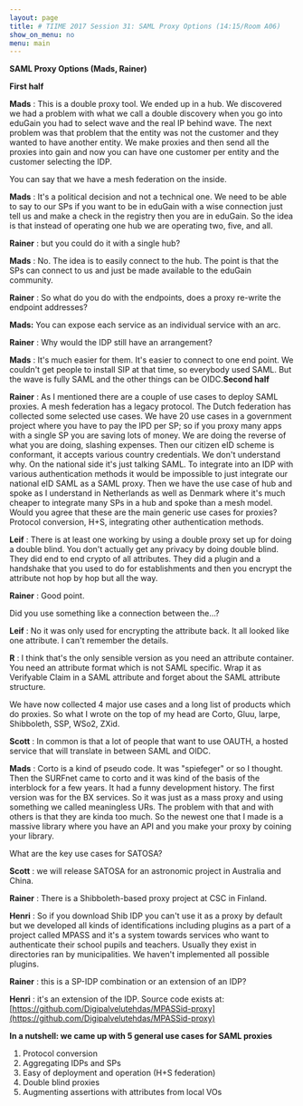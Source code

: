 ```yaml
---
layout: page
title: # TIIME 2017 Session 31: SAML Proxy Options (14:15/Room A06)
show_on_menu: no
menu: main
---
```


**SAML Proxy Options (Mads, Rainer)**

**First half**

**Mads** : This is a double proxy tool. We ended up in a hub. We discovered we had a problem with what we call a double discovery when you go into eduGain you had to select wave and the real IP behind wave. The next problem was that problem that the entity was not the customer and they wanted to have another entity. We make proxies and then send all the proxies into gain and now you can have one customer per entity and the customer selecting the IDP.

You can say that we have a mesh federation on the inside.

**Mads** : It&#39;s a political decision and not a technical one. We need to be able to say to our SPs if you want to be in eduGain with a wise connection just tell us and make a check in the registry then you are in eduGain. So the idea is that instead of operating one hub we are operating two, five, and all.

**Rainer** : but you could do it with a single hub?

**Mads** : No.  The idea is to easily connect to the hub. The point is that the SPs can connect to us and just be made available to the eduGain community.

**Rainer** : So what do you do with the endpoints, does a proxy re-write the endpoint addresses?

**Mads:** You can expose each service as an individual service with an arc.

**Rainer** : Why would the IDP still have an arrangement?

**Mads** : It&#39;s much easier for them. It&#39;s easier to connect to one end point. We couldn&#39;t get people to install SIP at that time, so everybody used SAML. But the wave is fully SAML and the other things can be OIDC.**Second half**

**Rainer** : As I mentioned there are a couple of use cases to deploy SAML proxies. A mesh federation has a legacy protocol. The Dutch federation has collected some selected use cases. We have 20 use cases in a government project where you have to pay the IPD per SP; so if you proxy many apps with a single SP you are saving lots of money. We are doing the reverse of what you are doing, slashing expenses. Then our citizen eID scheme is conformant, it accepts various country credentials. We don&#39;t understand why. On the national side it&#39;s just talking SAML. To integrate into an IDP with various authentication methods it would be impossible to just integrate our national eID SAML as a SAML proxy. Then we have the use case of hub and spoke as I understand in Netherlands as well as Denmark where it&#39;s much cheaper to integrate many SPs in a hub and spoke than a mesh model. Would you agree that these are the main generic use cases for proxies? Protocol conversion, H+S, integrating other authentication methods.

**Leif** : There is at least one working by using a double proxy set up for doing a double blind. You don&#39;t actually get any privacy by doing double blind. They did end to end crypto of all attributes. They did a plugin and a handshake that you used to do for establishments and then you encrypt the attribute not hop by hop but all the way.

**Rainer** : Good point.

Did you use something like a connection between the…?

**Leif** : No it was only used for encrypting the attribute back. It all looked like one attribute. I can&#39;t remember the details.

**R** : I think that&#39;s the only sensible version as you need an attribute container. You need an attribute format which is not SAML specific. Wrap it as Verifyable Claim in a SAML attribute and forget about the SAML attribute structure.

We have now collected 4 major use cases and a long list of products which do proxies. So what I wrote on the top of my head are Corto, Gluu, larpe, Shibboleth, SSP, WSo2, ZXid.

**Scott** : In common is that a lot of people that want to use OAUTH, a hosted service that will translate in between SAML and OIDC.

**Mads** : Corto is a kind of pseudo code. It was &quot;spiefeger&quot; or so I thought. Then the SURFnet came to corto and it was kind of the basis of the interblock for a few years. It had a funny development history. The first version was for the BX services. So it was just as a mass proxy and using something we called meaningless URs. The problem with that and with others is that they are kinda too much. So the newest one that I made is a massive library where you have an API and you make your proxy by coining your library.

What are the key use cases for SATOSA?

**Scott** : we will release SATOSA for an astronomic project in Australia and China.

**Rainer** : There is a Shibboleth-based proxy project at CSC in Finland.

**Henri** : So if you download Shib IDP you can&#39;t use it as a proxy by default but we developed all kinds of identifications including plugins as a part of a project called MPASS and it&#39;s a system towards services who want to authenticate their school pupils and teachers. Usually they exist in directories ran by municipalities. We haven&#39;t implemented all possible plugins.

**Rainer** : this is a SP-IDP combination or an extension of an IDP?

**Henri** : it&#39;s an extension of the IDP. Source code exists at: [https://github.com/Digipalvelutehdas/MPASSid-proxy](https://github.com/Digipalvelutehdas/MPASSid-proxy)

**In a nutshell: we came up with 5 general use cases for SAML proxies**

1. Protocol conversion
2. Aggregating IDPs and SPs
3. Easy of deployment and operation (H+S federation)
4. Double blind proxies
5. Augmenting assertions with attributes from local VOs